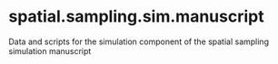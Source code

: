 # spatial.sampling.sim.manuscript
Data and scripts for the simulation component of the spatial sampling simulation manuscript
